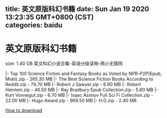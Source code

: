 
title: 英文原版科幻书籍
date: Sun Jan 19 2020 13:23:35 GMT+0800 (CST)    
categories: baidu
---

# 英文原版科幻书籍
size: 1.40 GB
 英文科幻小说合集-英语分级读物-两小无猜网
 
|- Top 100 Science Fiction and Fantasy Books as Voted by NPR-P2P(Epub, Mobi).zip - 265.30 MB
|- The Best Science Fiction Books According to Reddit.zip - 79.70 MB
|- Robert J Sawyer.zip - 6.90 MB
|- Robert Heinlein.zip - 46.50 MB
|- Ray Bradbury Epub Collection.zip - 5.60 MB
|- Kurt Vonnegut.zip - 6.70 MB
|- Isaac Asimov Full Sci Fi Collection.zip - 22.00 MB
|- Hugo Award.zip - 969.50 MB
|- H.G.zip - 2.40 MB

[How to download](https://bpcam.bemobtrk.com/go/2ceec3aa-1ca2-46d6-b9ff-aaa5c184517c?jno=797)